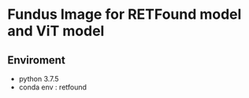 # Fundus Image for RETFound model and ViT model
## Enviroment
* python 3.7.5 
* conda env : retfound
> 
